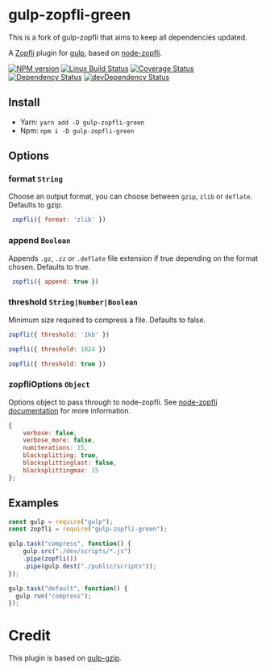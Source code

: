 gulp-zopfli-green
===========

This is a fork of gulp-zopfli that aims to keep all dependencies updated.

A [Zopfli](http://en.wikipedia.org/wiki/Zopfli) plugin for [gulp](https://github.com/wearefractal/gulp),
based on [node-zopfli](https://npmjs.org/package/node-zopfli).


[![NPM version][npm-image]][npm-url]
[![Linux Build Status][travis-image]][travis-url]
[![Coverage Status][coveralls-image]][coveralls-url]
[![Dependency Status][dep-image]][dep-url]
[![devDependency Status][devDep-image]][devDep-url]

## Install

- Yarn: `yarn add -D gulp-zopfli-green`
- Npm: `npm i -D gulp-zopfli-green`

## Options

### format `String`

Choose an output format, you can choose between `gzip`, `zlib` or `deflate`. Defaults to gzip.

```javascript
 zopfli({ format: 'zlib' })
 ```


### append `Boolean`

Appends `.gz`, `.zz` or `.deflate` file extension if true depending on the format chosen. Defaults to true.

```javascript
 zopfli({ append: true })
 ```

### threshold `String|Number|Boolean`

Minimum size required to compress a file. Defaults to false.

```javascript
zopfli({ threshold: '1kb' })
```

```javascript
zopfli({ threshold: 1024 })
```

```javascript
zopfli({ threshold: true })
```

### zopfliOptions `Object`

Options object to pass through to node-zopfli. See [node-zopfli documentation](https://github.com/pierreinglebert/node-zopfli#options) for more information.

```javascript
{
    verbose: false,
    verbose_more: false,
    numiterations: 15,
    blocksplitting: true,
    blocksplittinglast: false,
    blocksplittingmax: 15
};
```

## Examples

```javascript
const gulp = require("gulp");
const zopfli = require("gulp-zopfli-green");

gulp.task("compress", function() {
	gulp.src("./dev/scripts/*.js")
	.pipe(zopfli())
	.pipe(gulp.dest("./public/scripts"));
});

gulp.task("default", function() {
  gulp.run("compress");
});
```

Credit
======

This plugin is based on [gulp-gzip](https://github.com/jstuckey/gulp-gzip).


[npm-image]: https://img.shields.io/npm/v/gulp-zopfli-green.svg
[npm-url]: https://www.npmjs.com/package/gulp-zopfli-green
[travis-image]: https://img.shields.io/travis/GeKorm/gulp-zopfli-green/master.svg?label=Linux%20build
[travis-url]: https://travis-ci.org/GeKorm/gulp-zopfli-green
[coveralls-image]: https://img.shields.io/coveralls/GeKorm/gulp-zopfli-green.svg
[coveralls-url]: https://coveralls.io/r/GeKorm/gulp-zopfli-green?branch=master
[dep-image]: https://img.shields.io/david/GeKorm/gulp-zopfli-green.svg
[dep-url]: https://david-dm.org/GeKorm/gulp-zopfli-green
[devDep-image]: https://img.shields.io/david/dev/GeKorm/gulp-zopfli-green.svg
[devDep-url]: https://david-dm.org/GeKorm/gulp-zopfli-green#info=devDependencies
